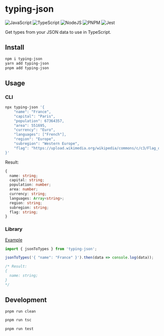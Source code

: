 # typing-json

![JavaScript](https://img.shields.io/badge/javascript-%23323330.svg?style=for-the-badge&logo=javascript&logoColor=%23F7DF1E)
![TypeScript](https://img.shields.io/badge/typescript-%23007ACC.svg?style=for-the-badge&logo=typescript&logoColor=white)
![NodeJS](https://img.shields.io/badge/node.js-6DA55F?style=for-the-badge&logo=node.js&logoColor=white)
![PNPM](https://img.shields.io/badge/pnpm-%234a4a4a.svg?style=for-the-badge&logo=pnpm&logoColor=f69220)
![Jest](https://img.shields.io/badge/-jest-%23C21325?style=for-the-badge&logo=jest&logoColor=white)

Get types from your JSON data to use in TypeScript.

## Install

```sh
npm i typing-json
yarn add typing-json
pnpm add typing-json
```

## Usage

### CLI

```sh
npx typing-json '{
    "name": "France",
    "capital": "Paris",
    "population": 67364357,
    "area": 551695,
    "currency": "Euro",
    "languages": ["French"],
    "region": "Europe",
    "subregion": "Western Europe",
    "flag": "https://upload.wikimedia.org/wikipedia/commons/c/c3/Flag_of_France.svg"
}'
```

Result:

```ts
{
  name: string;
  capital: string;
  population: number;
  area: number;
  currency: string;
  languages: Array<string>;
  region: string;
  subregion: string;
  flag: string;
}
```

### Library

[Example](https://json-to-types-tool.web.app)

```ts
import { jsonToTypes } from 'typing-json';

jsonToTypes('{ "name": "France" }').then(data => console.log(data));

/* Result:
{
  name: string;
}
*/
```

## Development

```sh
pnpm run clean

pnpm run tsc

pnpm run test
```
